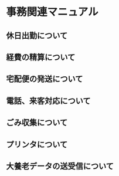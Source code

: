 # 事務関連マニュアル
## 休日出勤について
## 経費の精算について
## 宅配便の発送について
## 電話、来客対応について
## ごみ収集について
## プリンタについて
## 大養老データの送受信について
